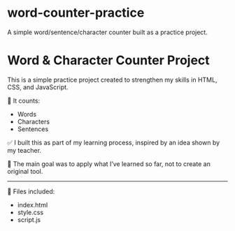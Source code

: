 # word-counter-practice
A simple word/sentence/character counter built as a practice project.
# Word & Character Counter Project

This is a simple practice project created to strengthen my skills in HTML, CSS, and JavaScript.

🔹 It counts:
- Words
- Characters
- Sentences

✅ I built this as part of my learning process, inspired by an idea shown by my teacher.

🧠 The main goal was to apply what I’ve learned so far, not to create an original tool.

---
📁 Files included:
- index.html
- style.css
- script.js
